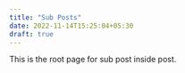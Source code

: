 ```yaml
---
title: "Sub Posts"
date: 2022-11-14T15:25:04+05:30
draft: true
---
```


This is the root page for sub post inside post.